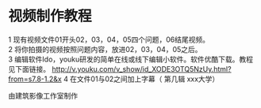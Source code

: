 # 视频制作教程  

1 现有视频文件01开头02，03，04，05四个问题，06结尾视频。  
2 将你拍摄的视频按照问题内容，放进02，03，04，05之后。  
3 编辑软件Ido，youku研发的简单在线或线下编辑小软件。软件优酷下载。教程见下面链接。
http://v.youku.com/v_show/id_XODE3OTQ5NzUy.html?from=s7.8-1.2&x
4 在文件01与02之间加上字幕（ 第几辑 xxx大学）

由建筑影像工作室制作

